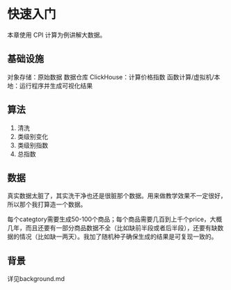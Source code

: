 # 快速入门

本章使用 CPI 计算为例讲解大数据。

## 基础设施

对象存储：原始数据
数据仓库 ClickHouse：计算价格指数
函数计算/虚拟机/本地：运行程序并生成可视化结果

## 算法

1. 清洗
2. 类级别变化
3. 类级别指数
4. 总指数
 

## 数据

真实数据太脏了，其实洗干净也还是很脏那个数据。用来做教学效果不一定很好，所以那个我打算造一个数据。

每个categtory需要生成50-100个商品；每个商品需要几百到上千个price，大概几年，而且还要有一部分商品数据不全（比如缺前半段或者后半段），还要有缺数据的情况（比如缺一两天）。我加了随机种子确保生成的结果是可复现一致的。

## 背景

详见background.md
